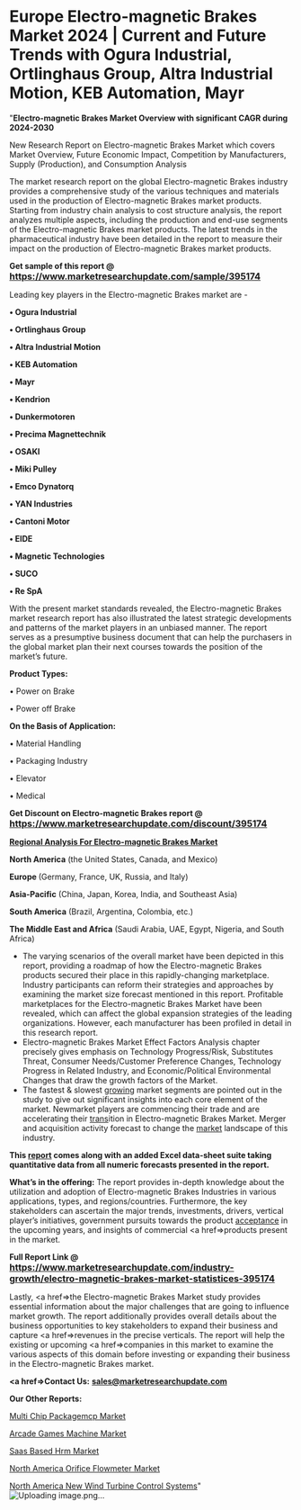 # Europe Electro-magnetic Brakes Market 2024 | Current and Future Trends with Ogura Industrial, Ortlinghaus Group, Altra Industrial Motion, KEB Automation, Mayr
"<strong>Electro-magnetic Brakes Market Overview with significant CAGR during 2024-2030</strong>

New Research Report on Electro-magnetic Brakes Market which covers Market Overview, Future Economic Impact, Competition by Manufacturers, Supply (Production), and Consumption Analysis

The market research report on the global Electro-magnetic Brakes industry provides a comprehensive study of the various techniques and materials used in the production of Electro-magnetic Brakes market products. Starting from industry chain analysis to cost structure analysis, the report analyzes multiple aspects, including the production and end-use segments of the Electro-magnetic Brakes market products. The latest trends in the pharmaceutical industry have been detailed in the report to measure their impact on the production of Electro-magnetic Brakes market products.

<strong>Get sample of this report @ <a href=https://www.marketresearchupdate.com/sample/395174><font size=3 color=#0000ff>https://www.marketresearchupdate.com/sample/395174</font></a></strong>

Leading key players in the Electro-magnetic Brakes market are -

<strong>• Ogura Industrial

• Ortlinghaus Group

• Altra Industrial Motion

• KEB Automation

• Mayr

• Kendrion

• Dunkermotoren

• Precima Magnettechnik

• OSAKI

• Miki Pulley

• Emco Dynatorq

• YAN Industries

• Cantoni Motor

• EIDE

• Magnetic Technologies

• SUCO

• Re SpA</strong>

With the present market standards revealed, the Electro-magnetic Brakes market research report has also illustrated the latest strategic developments and patterns of the market players in an unbiased manner. The report serves as a presumptive business document that can help the purchasers in the global market plan their next courses towards the position of the market’s future.

<strong>Product Types:</strong>

• Power on Brake

• Power off Brake

<strong>On the Basis of Application:</strong>

• Material Handling

• Packaging Industry

• Elevator

• Medical

<strong>Get Discount on Electro-magnetic Brakes report @ <a href=https://www.marketresearchupdate.com/discount/395174><font size=3 color=#0000ff>https://www.marketresearchupdate.com/discount/395174</font></a></strong>

<strong><u><b>Regional Analysis For Electro-magnetic Brakes Market</b></u></strong>

<strong><b>North America</b></strong> (the United States, Canada, and Mexico)

<strong><b>Europe </b></strong>(Germany, France, UK, Russia, and Italy)

<strong><b>Asia-Pacific</b></strong> (China, Japan, Korea, India, and Southeast Asia)

<strong><b>South America</b></strong> (Brazil, Argentina, Colombia, etc.)

<strong><b>The Middle East and Africa</b></strong> (Saudi Arabia, UAE, Egypt, Nigeria, and South Africa)

<ul>
  <li>The varying scenarios of the overall market have been depicted in this report, providing a roadmap of how the Electro-magnetic Brakes products secured their place in this rapidly-changing marketplace. Industry participants can reform their strategies and approaches by examining the market size forecast mentioned in this report. Profitable marketplaces for the Electro-magnetic Brakes Market have been revealed, which can affect the global expansion strategies of the leading organizations. However, each manufacturer has been profiled in detail in this research report.</li>
  <li>Electro-magnetic Brakes Market Effect Factors Analysis chapter precisely gives emphasis on Technology Progress/Risk, Substitutes Threat, Consumer Needs/Customer Preference Changes, Technology Progress in Related Industry, and Economic/Political Environmental Changes that draw the growth factors of the Market.</li>
  <li>The fastest &amp; slowest <a href=ASDF991299>growing</a> market segments are pointed out in the study to give out significant insights into each core element of the market. Newmarket players are commencing their trade and are accelerating their <a href=>trans</a>ition in Electro-magnetic Brakes Market. Merger and acquisition activity forecast to change the <a href=>market</a> landscape of this industry.</li>
</ul>
<strong>This <a href=>report</a> comes along with an added Excel data-sheet suite taking quantitative data from all numeric forecasts presented in the report.</strong>

<strong>What’s in the offering:</strong> The report provides in-depth knowledge about the utilization and adoption of Electro-magnetic Brakes Industries in various applications, types, and regions/countries. Furthermore, the key stakeholders can ascertain the major trends, investments, drivers, vertical player’s initiatives, government pursuits towards the product <a href=ASDF881288>acceptance</a> in the upcoming years, and insights of commercial <a href=>products</a> present in the market.

<strong>Full Report Link @ <a href=https://www.marketresearchupdate.com/industry-growth/electro-magnetic-brakes-market-statistices-395174><font size=3 color=#0000ff>https://www.marketresearchupdate.com/industry-growth/electro-magnetic-brakes-market-statistices-395174</font></a></strong>

Lastly, <a href=>the</a> Electro-magnetic Brakes Market study provides essential information about the major challenges that are going to influence market growth. The report additionally provides overall details about the business opportunities to key stakeholders to expand their business and capture <a href=>revenues</a> in the precise verticals. The report will help the existing or upcoming <a href=>companies</a> in this market to examine the various aspects of this domain before investing or expanding their business in the Electro-magnetic Brakes market.

<strong><a href=><strong>Contact Us:</strong></a></strong>
<strong>sales@marketresearchupdate.com</strong>

<strong>Our Other Reports:</strong>

<a href=https://www.linkedin.com/pulse/multi-chip-packagemcp-market-2024-challenges-business>Multi Chip Packagemcp Market</a>

<a href=https://www.linkedin.com/pulse/arcade-games-machine-market-size-analysis-leading-manufacturers>Arcade Games Machine Market</a>

<a href=https://www.linkedin.com/pulse/saas-based-hrm-market-size-share-outlook>Saas Based Hrm Market</a>

<a href=https://www.linkedin.com/pulse/north-america-orifice-flowmeter-market-2024>North America Orifice Flowmeter Market</a>

<a href=https://www.linkedin.com/pulse/north-america-new-wind-turbine-control-systems>North America New Wind Turbine Control Systems</a>"
![Uploading image.png…]()
